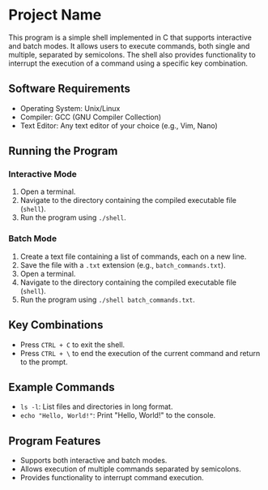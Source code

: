 # Project Name

This program is a simple shell implemented in C that supports interactive and batch modes. It allows users to execute commands, both single and multiple, separated by semicolons. The shell also provides functionality to interrupt the execution of a command using a specific key combination.

## Software Requirements

- Operating System: Unix/Linux
- Compiler: GCC (GNU Compiler Collection)
- Text Editor: Any text editor of your choice (e.g., Vim, Nano)

## Running the Program

### Interactive Mode

1. Open a terminal.
2. Navigate to the directory containing the compiled executable file (`shell`).
3. Run the program using `./shell`.

### Batch Mode

1. Create a text file containing a list of commands, each on a new line.
2. Save the file with a `.txt` extension (e.g., `batch_commands.txt`).
3. Open a terminal.
4. Navigate to the directory containing the compiled executable file (`shell`).
5. Run the program using `./shell batch_commands.txt`.

## Key Combinations

- Press `CTRL + C` to exit the shell.
- Press `CTRL + \` to end the execution of the current command and return to the prompt.

## Example Commands

- `ls -l`: List files and directories in long format.
- `echo "Hello, World!"`: Print "Hello, World!" to the console.

## Program Features

- Supports both interactive and batch modes.
- Allows execution of multiple commands separated by semicolons.
- Provides functionality to interrupt command execution.


